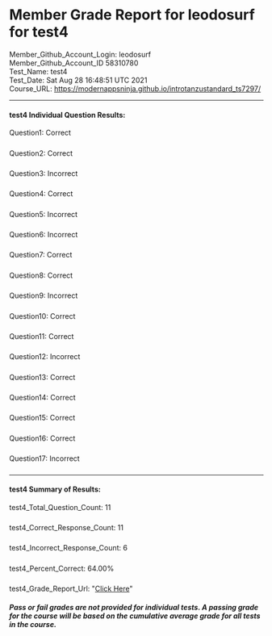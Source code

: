 # Member Grade Report for leodosurf for test4  
   
Member_Github_Account_Login: leodosurf  
Member_Github_Account_ID 58310780  
Test_Name: test4  
Test_Date: Sat Aug 28 16:48:51 UTC 2021  
Course_URL: https://modernappsninja.github.io/introtanzustandard_ts7297/  
   
---  
#### test4 Individual Question Results:  
Question1: Correct  
#####  
Question2: Correct  
#####  
Question3: Incorrect  
#####  
Question4: Correct  
#####  
Question5: Incorrect  
#####  
Question6: Incorrect  
#####  
Question7: Correct  
#####  
Question8: Correct  
#####  
Question9: Incorrect  
#####  
Question10: Correct  
#####  
Question11: Correct  
#####  
Question12: Incorrect  
#####  
Question13: Correct  
#####  
Question14: Correct  
#####  
Question15: Correct  
#####  
Question16: Correct  
#####  
Question17: Incorrect  
#####  
---  
#### test4 Summary of Results:  
test4_Total_Question_Count: 11  
#####  
test4_Correct_Response_Count: 11  
#####  
test4_Incorrect_Response_Count: 6  
#####  
test4_Percent_Correct: 64.00%  
#####  
test4_Grade_Report_Url: "[Click Here](https://github.com/modernappsninjas/leodosurf/blob/main/static/userdata/courses/introtanzustandard_ts7297/grade_report.pr312.test4.md)"
##### Pass or fail grades are not provided for individual tests. A passing grade for the course will be based on the cumulative average grade for all tests in the course.  
